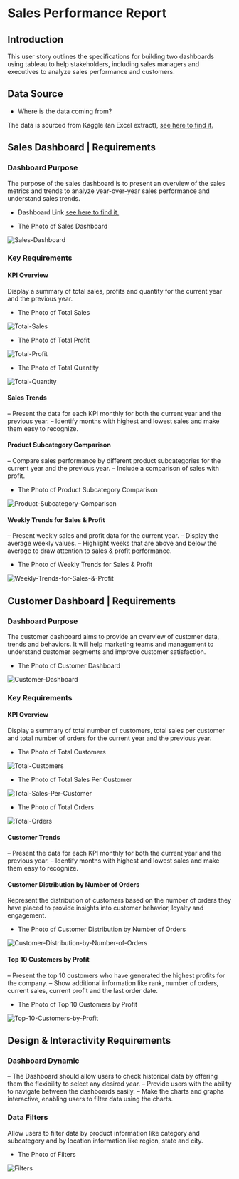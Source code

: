 # Sales Performance Report


## Introduction

This user story outlines the specifications for building two dashboards using tableau to help stakeholders, including sales managers and executives to analyze sales performance and customers. 


## Data Source


- Where is the data coming from?


The data is sourced from Kaggle (an Excel extract), [see here to find it.](https://www.datawithbaraa.com/tableau/tableau-thank-you/)


## Sales Dashboard | Requirements

### Dashboard Purpose

The purpose of the sales dashboard is to present an overview of the sales metrics and trends to analyze year-over-year sales performance and understand sales trends.


- Dashboard Link [see here to find it.](https://public.tableau.com/app/profile/ahmed.fayez/viz/SalesCustomersDashboards/CustomersDashboard)


- The Photo of Sales Dashboard

![Sales-Dashboard](assets/images/sales_dashboard.png)



### Key Requirements

#### KPI Overview

Display a summary of total sales, profits and quantity for the current year and the previous year.


- The Photo of Total Sales

![Total-Sales](assets/images/total_sales.png)



- The Photo of Total Profit


![Total-Profit](assets/images/total_profit.png)



- The Photo of Total Quantity

![Total-Quantity](assets/images/total_quantity.png)



#### Sales Trends
 – Present the data for each KPI monthly for both the current year and the previous year.
 – Identify months with highest and lowest sales and make them easy to recognize.


#### Product Subcategory Comparison
 – Compare sales performance by different product subcategories for the current year and the previous year.
 – Include a comparison of sales with profit.



- The Photo of Product Subcategory Comparison

![Product-Subcategory-Comparison](assets/images/sales_profit_subcategory.png)



#### Weekly Trends for Sales & Profit
 – Present weekly sales and profit data for the current year.
 – Display the average weekly values.
 – Highlight weeks that are above and below the average to draw attention to sales & profit performance.


- The Photo of Weekly Trends for Sales & Profit


![Weekly-Trends-for-Sales-&-Profit](assets/images/sales_profit_overtime.png)



## Customer Dashboard | Requirements


### Dashboard Purpose
The customer dashboard aims to provide an overview of customer data, trends and behaviors. It will help marketing teams and management to understand customer segments and improve customer satisfaction.


- The Photo of Customer Dashboard

![Customer-Dashboard](assets/images/customer_dashboard.png)



### Key Requirements


#### KPI Overview
Display a summary of total number of customers, total sales per customer and total number of orders for the current year and the previous year.


- The Photo of Total Customers

![Total-Customers](assets/images/total_customer.png)



- The Photo of Total Sales Per Customer


![Total-Sales-Per-Customer](assets/images/total_sales_per_customer.png)



- The Photo of Total Orders

![Total-Orders](assets/images/total_orders.png)




#### Customer Trends
 – Present the data for each KPI monthly for both the current year and the previous year.
 – Identify months with highest and lowest sales and make them easy to recognize.


#### Customer Distribution by Number of Orders
Represent the distribution of customers based on the number of orders they have placed to provide insights into customer behavior, loyalty and engagement.


- The Photo of Customer Distribution by Number of Orders

![Customer-Distribution-by-Number-of-Orders](assets/images/customer_destribution.png)



#### Top 10 Customers by Profit
 – Present the top 10 customers who have generated the highest profits for the company.
 – Show additional information like rank, number of orders, current sales, current profit and the last order date.


- The Photo of Top 10 Customers by Profit

![Top-10-Customers-by-Profit](assets/images/top_10_customers.png)



## Design & Interactivity Requirements


### Dashboard Dynamic
 – The Dashboard should allow users to check historical data by offering them the flexibility to select any desired year.
 – Provide users with the ability to navigate between the dashboards easily.
 – Make the charts and graphs interactive, enabling users to filter data using the charts.


### Data Filters


Allow users to filter data by product information like category and subcategory and by location information like region, state and city.

- The Photo of Filters

![Filters](assets/images/filters.png)




